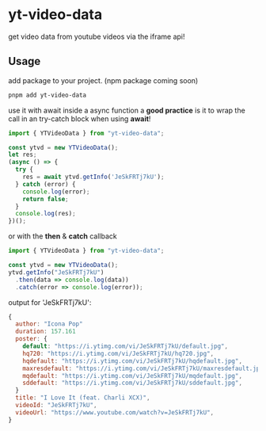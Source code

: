 # yt-video-data
get video data from youtube videos via the iframe api!

## Usage

add package to your project. (npm package coming soon)
```bash
pnpm add yt-video-data
```

use it with await inside a async function
a **good practice** is it to wrap the call in an try-catch block when using **await**!
```js
import { YTVideoData } from "yt-video-data";

const ytvd = new YTVideoData();
let res;
(async () => {
  try {
    res = await ytvd.getInfo('JeSkFRTj7kU');
  } catch (error) {
    console.log(error);
    return false;
  }
  console.log(res);
})();
```
or with the **then** & **catch** callback
```js
import { YTVideoData } from "yt-video-data";

const ytvd = new YTVideoData();
ytvd.getInfo("JeSkFRTj7kU")
  .then(data => console.log(data))
  .catch(error => console.log(error));
```

output for 'JeSkFRTj7kU':
```js
{
  author: "Icona Pop"
  duration: 157.161
  poster: {
    default: "https://i.ytimg.com/vi/JeSkFRTj7kU/default.jpg",
    hq720: "https://i.ytimg.com/vi/JeSkFRTj7kU/hq720.jpg",
    hqdefault: "https://i.ytimg.com/vi/JeSkFRTj7kU/hqdefault.jpg",
    maxresdefault: "https://i.ytimg.com/vi/JeSkFRTj7kU/maxresdefault.jpg",
    mqdefault: "https://i.ytimg.com/vi/JeSkFRTj7kU/mqdefault.jpg",
    sddefault: "https://i.ytimg.com/vi/JeSkFRTj7kU/sddefault.jpg",
  }
  title: "I Love It (feat. Charli XCX)",
  videoId: "JeSkFRTj7kU",
  videoUrl: "https://www.youtube.com/watch?v=JeSkFRTj7kU",
}
```
